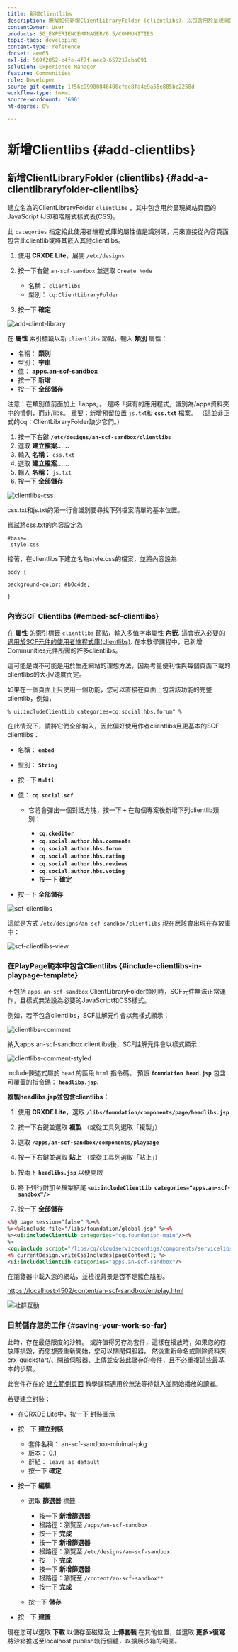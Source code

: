 ```yaml
---
title: 新增Clientlibs
description: 瞭解如何新增ClientLibraryFolder (clientlibs)，以包含用於呈現網站頁面的JavaScript和階層式樣式表。
contentOwner: User
products: SG_EXPERIENCEMANAGER/6.5/COMMUNITIES
topic-tags: developing
content-type: reference
docset: aem65
exl-id: 569f2052-b4fe-4f7f-aec9-657217cba091
solution: Experience Manager
feature: Communities
role: Developer
source-git-commit: 1f56c99980846400cfde8fa4e9a55e885bc2258d
workflow-type: tm+mt
source-wordcount: '690'
ht-degree: 0%

---
```


# 新增Clientlibs {#add-clientlibs}

## 新增ClientLibraryFolder (clientlibs) {#add-a-clientlibraryfolder-clientlibs}

建立名為的ClientLibraryFolder `clientlibs` ，其中包含用於呈現網站頁面的JavaScript (JS)和階層式樣式表(CSS)。

此 `categories` 指定給此使用者端程式庫的屬性值是識別碼，用來直接從內容頁面包含此clientlib或將其嵌入其他clientlibs。

1. 使用 **CRXDE Lite**，展開 `/etc/designs`

1. 按一下右鍵 `an-scf-sandbox` 並選取 `Create Node`

   * 名稱： `clientlibs`
   * 型別： `cq:ClientLibraryFolder`

1. 按一下 **確定**

![add-client-library](assets/add-client-library.png)

在 **屬性** 索引標籤以新 `clientlibs` 節點，輸入 **類別** 屬性：

* 名稱： **類別**
* 型別： **字串**
* 值： **apps.an-scf-sandbox**
* 按一下 **新增**
* 按一下 **全部儲存**

注意：在類別值前面加上「apps」。 是將「擁有的應用程式」識別為/apps資料夾中的慣例，而非/libs。 重要：新增預留位置 `js.tx`t和 **`css.txt`** 檔案。 （這並非正式的cq：ClientLibraryFolder缺少它們。）

1. 按一下右鍵 **`/etc/designs/an-scf-sandbox/clientlibs`**
1. 選取 **建立檔案……**
1. 輸入 **名稱：** `css.txt`
1. 選取 **建立檔案……**
1. 輸入 **名稱：** `js.txt`
1. 按一下 **全部儲存**

![clientlibs-css](assets/clientlibs-css.png)

css.txt和js.txt的第一行會識別要尋找下列檔案清單的基本位置。

嘗試將css.txt的內容設定為

```
#base=.
 style.css
```

接著，在clientlibs下建立名為style.css的檔案，並將內容設為

`body {`

`background-color: #b0c4de;`

`}`

### 內嵌SCF Clientlibs {#embed-scf-clientlibs}

在 **屬性** 的索引標籤 `clientlibs` 節點，輸入多值字串屬性 **內嵌**. 這會嵌入必要的 [適用於SCF元件的使用者端程式庫(clientlibs)](/help/communities/client-customize.md#clientlibs-for-scf). 在本教學課程中，已新增Communities元件所需的許多clientlibs。

這可能是或不可能是用於生產網站的理想方法，因為考量便利性與每個頁面下載的clientlibs的大小/速度而定。

如果在一個頁面上只使用一個功能，您可以直接在頁面上包含該功能的完整clientlib，例如，

`% ui:includeClientLib categories=cq.social.hbs.forum" %`

在此情況下，請將它們全部納入，因此偏好使用作者clientlibs且更基本的SCF clientlibs：

* 名稱： **`embed`**
* 型別： **`String`**
* 按一下 **`Multi`**
* 值： **`cq.social.scf`**

   * 它將會彈出一個對話方塊，按一下 **`+`** 在每個專案後新增下列clientlib類別：

      * **`cq.ckeditor`**
      * **`cq.social.author.hbs.comments`**
      * **`cq.social.author.hbs.forum`**
      * **`cq.social.author.hbs.rating`**
      * **`cq.social.author.hbs.reviews`**
      * **`cq.social.author.hbs.voting`**
      * 按一下 **確定**

* 按一下 **全部儲存**

![scf-clientlibs](assets/scf-clientlibs.png)

這就是方式 `/etc/designs/an-scf-sandbox/clientlibs` 現在應該會出現在存放庫中：

![scf-clientlibs-view](assets/scf-clientlibs1.png)

### 在PlayPage範本中包含Clientlibs {#include-clientlibs-in-playpage-template}

不包括 `apps.an-scf-sandbox` ClientLibraryFolder類別時，SCF元件無法正常運作，且樣式無法設為必要的JavaScript和CSS樣式。

例如，若不包含clientlibs，SCF註解元件會以無樣式顯示：

![clientlibs-comment](assets/clientlibs-comment.png)

納入apps.an-scf-sandbox clientlibs後，SCF註解元件會以樣式顯示：

![clientlibs-comment-styled](assets/clientlibs-comment1.png)

include陳述式屬於 `head` 的區段 `html` 指令碼。 預設 **`foundation head.jsp`** 包含可覆蓋的指令碼： **`headlibs.jsp`**.

**複製headlibs.jsp並包含clientlibs：**

1. 使用 **CRXDE Lite**，選取 **`/libs/foundation/components/page/headlibs.jsp`**

1. 按一下右鍵並選取 **複製** （或從工具列選取「複製」）
1. 選取 **`/apps/an-scf-sandbox/components/playpage`**
1. 按一下右鍵並選取 **貼上** （或從工具列選取「貼上」）
1. 按兩下 **`headlibs.jsp`** 以便開啟
1. 將下列行附加至檔案結尾
   **`<ui:includeClientLib categories="apps.an-scf-sandbox"/>`**

1. 按一下 **全部儲存**

```xml
<%@ page session="false" %><%
%><%@include file="/libs/foundation/global.jsp" %><%
%><ui:includeClientLib categories="cq.foundation-main"/><%
%>
<cq:include script="/libs/cq/cloudserviceconfigs/components/servicelibs/servicelibs.jsp"/>
<% currentDesign.writeCssIncludes(pageContext); %>
<ui:includeClientLib categories="apps.an-scf-sandbox"/>
```

在瀏覽器中載入您的網站，並檢視背景是否不是藍色陰影。

[https://localhost:4502/content/an-scf-sandbox/en/play.html](https://localhost:4502/content/an-scf-sandbox/en/play.html)

![社群互動](assets/community-play.png)

### 目前儲存您的工作 {#saving-your-work-so-far}

此時，存在最低限度的沙箱。 或許值得另存為套件，這樣在播放時，如果您的存放庫損毀，而您想要重新開始，您可以關閉伺服器。 然後重新命名或刪除資料夾crx-quickstart/、開啟伺服器、上傳並安裝此儲存的套件，且不必重複這些最基本的步驟。

此套件存在於 [建立範例頁面](/help/communities/create-sample-page.md) 教學課程適用於無法等待跳入並開始播放的讀者。

若要建立封裝：

* 在CRXDE Lite中，按一下 [封裝圖示](https://localhost:4502/crx/packmgr/)
* 按一下 **建立封裝**

   * 套件名稱： an-scf-sandbox-minimal-pkg
   * 版本： 0.1
   * 群組： `leave as default`
   * 按一下 **確定**

* 按一下 **編輯**

   * 選取 **篩選器** 標籤

      * 按一下 **新增篩選器**
      * 根路徑：瀏覽至 `/apps/an-scf-sandbox`
      * 按一下 **完成**
      * 按一下 **新增篩選器**
      * 根路徑：瀏覽至 `/etc/designs/an-scf-sandbox`
      * 按一下 **完成**
      * 按一下 **新增篩選器**
      * 根路徑：瀏覽至 `/content/an-scf-sandbox**`
      * 按一下 **完成**

   * 按一下 **儲存**

* 按一下 **建置**

現在您可以選取 **下載** 以儲存至磁碟及 **上傳套裝** 在其他位置，並選取 **更多>復寫** 將沙箱推送至localhost publish執行個體，以擴展沙箱的範圍。

